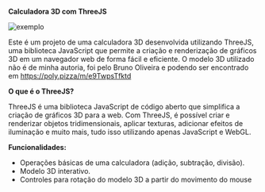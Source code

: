 **Calculadora 3D com ThreeJS**

![exemplo](https://i.imgur.com/J9N4IJ5_d.webp?maxwidth=1520&fidelity=grand)

Este é um projeto de uma calculadora 3D desenvolvida utilizando ThreeJS, uma biblioteca JavaScript que permite a criação e renderização de gráficos 3D em um navegador web de forma fácil e eficiente. O modelo 3D utilizado não é de minha autoria, foi pelo Bruno Oliveira e podendo ser encontrado em https://poly.pizza/m/e9TwpsTfktd

**O que é o ThreeJS?**

ThreeJS é uma biblioteca JavaScript de código aberto que simplifica a criação de gráficos 3D para a web. Com ThreeJS, é possível criar e renderizar objetos tridimensionais, aplicar texturas, adicionar efeitos de iluminação e muito mais, tudo isso utilizando apenas JavaScript e WebGL.

**Funcionalidades:**

- Operações básicas de uma calculadora (adição, subtração, divisão).
- Modelo 3D interativo.
- Controles para rotação do modelo 3D a partir do movimento do mouse

